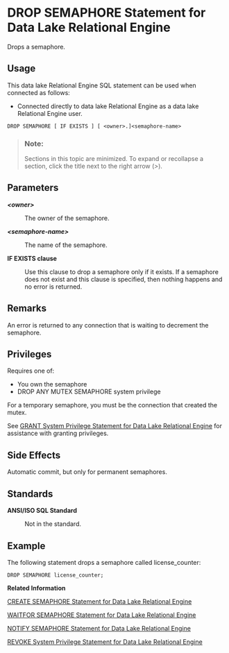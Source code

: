 <!-- loio816ee4806ce210149b77f9b71e10b229 -->

# DROP SEMAPHORE Statement for Data Lake Relational Engine

Drops a semaphore.



<a name="loio816ee4806ce210149b77f9b71e10b229__section_ovp_dvr_znb"/>

## Usage

This data lake Relational Engine SQL statement can be used when connected as follows:

-   Connected directly to data lake Relational Engine as a data lake Relational Engine user.



```
DROP SEMAPHORE [ IF EXISTS ] [ <owner>.]<semaphore-name>
```



> ### Note:  
> Sections in this topic are minimized. To expand or recollapse a section, click the title next to the right arrow \(*\>*\).



## Parameters


<dl>
<dt><b>

*<owner\>*

</b></dt>
<dd>

The owner of the semaphore.



</dd><dt><b>

*<semaphore-name\>*

</b></dt>
<dd>

The name of the semaphore.



</dd><dt><b>

IF EXISTS clause

</b></dt>
<dd>

Use this clause to drop a semaphore only if it exists. If a semaphore does not exist and this clause is specified, then nothing happens and no error is returned.



</dd>
</dl>



## Remarks

An error is returned to any connection that is waiting to decrement the semaphore.



<a name="loio816ee4806ce210149b77f9b71e10b229__section_srd_sdy_m2b"/>

## Privileges

Requires one of:

-   You own the semaphore
-   DROP ANY MUTEX SEMAPHORE system privilege

For a temporary semaphore, you must be the connection that created the mutex.

See [GRANT System Privilege Statement for Data Lake Relational Engine](grant-system-privilege-statement-for-data-lake-relational-engine-a3dfcb0.md) for assistance with granting privileges.



## Side Effects

Automatic commit, but only for permanent semaphores.



## Standards


<dl>
<dt><b>

ANSI/ISO SQL Standard

</b></dt>
<dd>

Not in the standard.



</dd>
</dl>



## Example

The following statement drops a semaphore called license\_counter:

```
DROP SEMAPHORE license_counter;
```

**Related Information**  


[CREATE SEMAPHORE Statement for Data Lake Relational Engine](create-semaphore-statement-for-data-lake-relational-engine-816c77e.md "Creates or replaces a semaphore and establishes the initial value for its counter. A semaphore is a locking mechanism that uses a counter to communicate and control the availability of a resource such as an external library or procedure.")

[WAITFOR SEMAPHORE Statement for Data Lake Relational Engine](waitfor-semaphore-statement-for-data-lake-relational-engine-81803f2.md "Decrements the counter associated with a semaphore.")

[NOTIFY SEMAPHORE Statement for Data Lake Relational Engine](notify-semaphore-statement-for-data-lake-relational-engine-8171dbe.md "Increments the counter associated with a semaphore.")

[REVOKE System Privilege Statement for Data Lake Relational Engine](revoke-system-privilege-statement-for-data-lake-relational-engine-a3eadda.md "Removes specific system privileges from specific users and the right to administer the privilege.")

